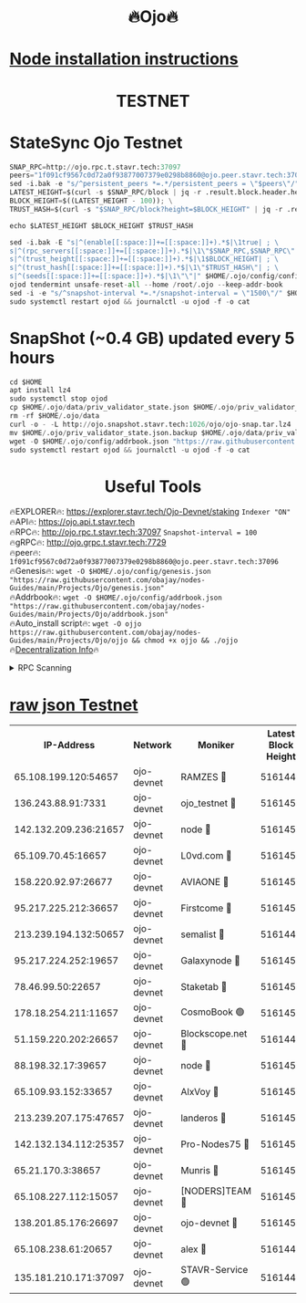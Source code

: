<h1 align="center"> 🔥Ojo🔥</h1>

[Node installation instructions](https://github.com/obajay/nodes-Guides/tree/main/Projects/Ojo)
=

<h1 align="center"> TESTNET</h1>

# StateSync Ojo Testnet
```python
SNAP_RPC=http://ojo.rpc.t.stavr.tech:37097
peers="1f091cf9567c0d72a0f93877007379e0298b8860@ojo.peer.stavr.tech:37096"
sed -i.bak -e "s/^persistent_peers *=.*/persistent_peers = \"$peers\"/" $HOME/.ojo/config/config.toml
LATEST_HEIGHT=$(curl -s $SNAP_RPC/block | jq -r .result.block.header.height); \
BLOCK_HEIGHT=$((LATEST_HEIGHT - 100)); \
TRUST_HASH=$(curl -s "$SNAP_RPC/block?height=$BLOCK_HEIGHT" | jq -r .result.block_id.hash)

echo $LATEST_HEIGHT $BLOCK_HEIGHT $TRUST_HASH

sed -i.bak -E "s|^(enable[[:space:]]+=[[:space:]]+).*$|\1true| ; \
s|^(rpc_servers[[:space:]]+=[[:space:]]+).*$|\1\"$SNAP_RPC,$SNAP_RPC\"| ; \
s|^(trust_height[[:space:]]+=[[:space:]]+).*$|\1$BLOCK_HEIGHT| ; \
s|^(trust_hash[[:space:]]+=[[:space:]]+).*$|\1\"$TRUST_HASH\"| ; \
s|^(seeds[[:space:]]+=[[:space:]]+).*$|\1\"\"|" $HOME/.ojo/config/config.toml
ojod tendermint unsafe-reset-all --home /root/.ojo --keep-addr-book
sed -i -e "s/^snapshot-interval *=.*/snapshot-interval = \"1500\"/" $HOME/.ojo/config/app.toml
sudo systemctl restart ojod && journalctl -u ojod -f -o cat
```
# SnapShot (~0.4 GB) updated every 5 hours
```python
cd $HOME
apt install lz4
sudo systemctl stop ojod
cp $HOME/.ojo/data/priv_validator_state.json $HOME/.ojo/priv_validator_state.json.backup
rm -rf $HOME/.ojo/data
curl -o - -L http://ojo.snapshot.stavr.tech:1026/ojo/ojo-snap.tar.lz4 | lz4 -c -d - | tar -x -C $HOME/.ojo --strip-components 2
mv $HOME/.ojo/priv_validator_state.json.backup $HOME/.ojo/data/priv_validator_state.json
wget -O $HOME/.ojo/config/addrbook.json "https://raw.githubusercontent.com/obajay/nodes-Guides/main/Projects/Ojo/addrbook.json"
sudo systemctl restart ojod && journalctl -u ojod -f -o cat
```
 <h1 align="center"> Useful Tools</h1>

🔥EXPLORER🔥:        https://explorer.stavr.tech/Ojo-Devnet/staking        `Indexer "ON"` \
🔥API🔥:                     https://ojo.api.t.stavr.tech \
🔥RPC🔥:                    http://ojo.rpc.t.stavr.tech:37097              `Snapshot-interval = 100` \
🔥gRPC🔥:                  http://ojo.grpc.t.stavr.tech:7729 \
🔥peer🔥:                   `1f091cf9567c0d72a0f93877007379e0298b8860@ojo.peer.stavr.tech:37096` \
🔥Genesis🔥:    ```wget -O $HOME/.ojo/config/genesis.json "https://raw.githubusercontent.com/obajay/nodes-Guides/main/Projects/Ojo/genesis.json"``` \
🔥Addrbook🔥:    ```wget -O $HOME/.ojo/config/addrbook.json "https://raw.githubusercontent.com/obajay/nodes-Guides/main/Projects/Ojo/addrbook.json"``` \
🔥Auto_install script🔥: ```wget -O ojjo https://raw.githubusercontent.com/obajay/nodes-Guides/main/Projects/Ojo/ojjo && chmod +x ojjo && ./ojjo``` \
🔥[Decentralization Info](https://github.com/obajay/StateSync-snapshots/tree/main/Projects/Ojo/Decentralization)🔥



<details>
<summary>RPC Scanning</summary>

<h2 align="center"> We scan nodes in real time every 4 hours. And we provide the final result of RPC endpoints.
We cannot influence the operation of these nodes in any way. </h2>


```python
If Voting Power is higher than 0 --> then the Node is a validator of the network and may be subject to attack and be a potential threat to the chain.
```
```python
We marked such validators with a red symbol
```

</details>

[raw json Testnet](https://rpc-check.ojot.stavr.tech/ojot/rpc-ojot-result.json)
=


<table><tr><th>IP-Address</th><th>Network</th><th>Moniker</th><th>Latest Block Height</th><th>Earliest Block Height</th><th>Catching Up</th><th>Tx Index</th><th>Voting Power</th><th>Scan Time</th></tr><tr><td>65.108.199.120:54657</td><td>ojo-devnet</td><td>RAMZES 🔴</td><td>5161449</td><td>306156</td><td>False</td><td>on</td><td>15420</td><td>2024-01-27T18:25:37.806502174UTC</td></tr><tr><td>136.243.88.91:7331</td><td>ojo-devnet</td><td>ojo_testnet 🔴</td><td>5161450</td><td>308845</td><td>False</td><td>on</td><td>1000</td><td>2024-01-27T18:25:44.062469891UTC</td></tr><tr><td>142.132.209.236:21657</td><td>ojo-devnet</td><td>node 🔴</td><td>5161453</td><td>350001</td><td>False</td><td>on</td><td>1999</td><td>2024-01-27T18:25:59.773512103UTC</td></tr><tr><td>65.109.70.45:16657</td><td>ojo-devnet</td><td>L0vd.com 🔴</td><td>5161454</td><td>695918</td><td>False</td><td>off</td><td>998</td><td>2024-01-27T18:26:06.381318372UTC</td></tr><tr><td>158.220.92.97:26677</td><td>ojo-devnet</td><td>AVIAONE 🔴</td><td>5161452</td><td>2754001</td><td>False</td><td>on</td><td>19926</td><td>2024-01-27T18:25:54.702769896UTC</td></tr><tr><td>95.217.225.212:36657</td><td>ojo-devnet</td><td>Firstcome 🔴</td><td>5161450</td><td>2985946</td><td>False</td><td>on</td><td>13566</td><td>2024-01-27T18:25:43.812875114UTC</td></tr><tr><td>213.239.194.132:50657</td><td>ojo-devnet</td><td>semalist 🔴</td><td>5161449</td><td>3223522</td><td>False</td><td>on</td><td>21037</td><td>2024-01-27T18:25:38.103765029UTC</td></tr><tr><td>95.217.224.252:19657</td><td>ojo-devnet</td><td>Galaxynode 🔴</td><td>5161454</td><td>3685492</td><td>False</td><td>on</td><td>11888</td><td>2024-01-27T18:26:05.091964628UTC</td></tr><tr><td>78.46.99.50:22657</td><td>ojo-devnet</td><td>Staketab 🔴</td><td>5161454</td><td>4254801</td><td>False</td><td>on</td><td>1276</td><td>2024-01-27T18:26:06.713610689UTC</td></tr><tr><td>178.18.254.211:11657</td><td>ojo-devnet</td><td>CosmoBook 🟢</td><td>5161453</td><td>4392001</td><td>False</td><td>off</td><td>0</td><td>2024-01-27T18:26:00.103836199UTC</td></tr><tr><td>51.159.220.202:26657</td><td>ojo-devnet</td><td>Blockscope.net 🔴</td><td>5161449</td><td>4425001</td><td>False</td><td>on</td><td>1778</td><td>2024-01-27T18:25:36.876183284UTC</td></tr><tr><td>88.198.32.17:39657</td><td>ojo-devnet</td><td>node 🔴</td><td>5161453</td><td>4710001</td><td>False</td><td>on</td><td>89798</td><td>2024-01-27T18:26:00.386595230UTC</td></tr><tr><td>65.109.93.152:33657</td><td>ojo-devnet</td><td>AlxVoy 🔴</td><td>5161453</td><td>4943001</td><td>False</td><td>on</td><td>4491415</td><td>2024-01-27T18:25:59.478337068UTC</td></tr><tr><td>213.239.207.175:47657</td><td>ojo-devnet</td><td>landeros 🔴</td><td>5161452</td><td>4967924</td><td>False</td><td>off</td><td>11083</td><td>2024-01-27T18:25:55.017808372UTC</td></tr><tr><td>142.132.134.112:25357</td><td>ojo-devnet</td><td>Pro-Nodes75 🔴</td><td>5161450</td><td>5061450</td><td>False</td><td>on</td><td>24651</td><td>2024-01-27T18:25:41.103345410UTC</td></tr><tr><td>65.21.170.3:38657</td><td>ojo-devnet</td><td>Munris 🔴</td><td>5161450</td><td>5061450</td><td>False</td><td>off</td><td>20123</td><td>2024-01-27T18:25:43.471914872UTC</td></tr><tr><td>65.108.227.112:15057</td><td>ojo-devnet</td><td>[NODERS]TEAM 🔴</td><td>5161454</td><td>5061454</td><td>False</td><td>off</td><td>9999</td><td>2024-01-27T18:26:05.524069161UTC</td></tr><tr><td>138.201.85.176:26697</td><td>ojo-devnet</td><td>ojo-devnet 🔴</td><td>5161454</td><td>5061454</td><td>False</td><td>on</td><td>1000024000</td><td>2024-01-27T18:26:05.910804956UTC</td></tr><tr><td>65.108.238.61:20657</td><td>ojo-devnet</td><td>alex 🔴</td><td>5161449</td><td>5131001</td><td>False</td><td>on</td><td>11359</td><td>2024-01-27T18:25:37.354236573UTC</td></tr><tr><td>135.181.210.171:37097</td><td>ojo-devnet</td><td>STAVR-Service 🟢</td><td>5161449</td><td>5159301</td><td>False</td><td>on</td><td>0</td><td>2024-01-27T18:25:38.724239770UTC</td></tr></table>
